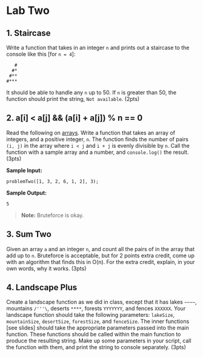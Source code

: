 # Lab Two

## 1. Staircase

Write a function that takes in an integer `n` and prints out a staircase to the console like this [for `n = 4`]:

       #
      #*
     #**
    #***

It should be able to handle any `n` up to 50. If `n` is greater than 50, the function should print the string, `Not available`. (2pts)

## 2. a[i] < a[j] && (a[i] + a[j]) % n == 0

Read the following on [arrays](http://www.w3schools.com/js/js_arrays.asp). Write a function that takes an array of  integers, and a positive integer, `n`. The function finds the number of pairs `(i, j)` in the array where `i < j` and `i + j` is evenly divisible by `n`. Call the function with a sample array and a number, and `console.log()` the result. (3pts)

**Sample Input:**

    problemTwo([1, 3, 2, 6, 1, 2], 3);

**Sample Output:**

    5

> **Note:** Bruteforce is okay.

## 3. Sum Two

Given an array `a` and an integer `n`, and count all the pairs of in the array that add up to `n`. Bruteforce is acceptable, but for 2 points extra credit, come up with an algorithm that finds this in O(n). For the extra credit, explain, in your own words, why it works. (3pts)

## 4. Landscape Plus

Create a landscape function as we did in class, except that it has lakes `~~~~`, mountains `/'''\`, deserts `****`, forests `YYYYYYY`, and fences `XXXXXX`. Your landscape function should take the following parameters: `lakeSize`, `mountainSize`, `desertSize`, `forestSize`, and `fenceSize`. The inner functions [see slides] should take the appropriate parameters passed into the main function. These functions should be called within the main function to produce the resulting string. Make up some parameters in your script, call the function with them, and print the string to console separately. (3pts)

